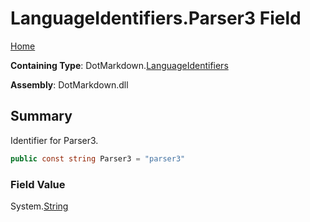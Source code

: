 # LanguageIdentifiers\.Parser3 Field

[Home](../../../README.md)

**Containing Type**: DotMarkdown\.[LanguageIdentifiers](../README.md)

**Assembly**: DotMarkdown\.dll

## Summary

Identifier for Parser3\.

```csharp
public const string Parser3 = "parser3"
```

### Field Value

System\.[String](https://docs.microsoft.com/en-us/dotnet/api/system.string)


